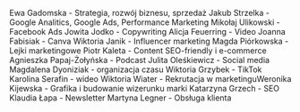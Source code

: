Ewa Gadomska - Strategia, rozwój biznesu, sprzedaż
Jakub Strzelka - Google Analitics, Google Ads, Performance Marketing
Mikołaj Ulikowski - Facebook Ads
Jowita Jodko​ - Copywriting
Alicja Feuerring - Video
Joanna Fabisiak - Canva
Wiktoria Janik - Influencer marketing
Magda Piórkowska - Lejki marketingowe
Piotr Kaleta​ - Content SEO-friendly i e-commerce​
Agnieszka Papaj-Żołyńska​ - Podcast
Julita Oleśkiewicz - Social media 
Magdalena Dyoniziak​ - organizacja czasu​
Wiktoria Grzybek - TikTok
Karolina Serafin - wideo
Wiktoria Wiater​ - Rekrutacja w marketingu​
Weronika Kijewska - Grafika i budowanie wizerunku marki​
Katarzyna Grzech - SEO
Klaudia Łapa - Newsletter
Martyna Legner - Obsługa klienta